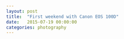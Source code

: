 ```yaml
---
layout: post
title:  "First weekend with Canon EOS 100D"
date:   2015-07-19 00:00:00
categories: photography
---
```


<script>
var images = [
	[
		'',
		'https://s3-eu-west-1.amazonaws.com/p8952-photography/2015-07-18_First_Weekend/EDITED/IMG_0026.jpg',
	],
	[
		'',
		'https://s3-eu-west-1.amazonaws.com/p8952-photography/2015-07-18_First_Weekend/EDITED/IMG_0031.jpg',
	],
	[
		'',
		'https://s3-eu-west-1.amazonaws.com/p8952-photography/2015-07-18_First_Weekend/EDITED/IMG_0089.jpg',
	],
]
</script>
